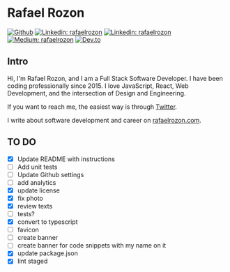 # Rafael Rozon

[![Github](https://img.shields.io/badge/-GitHub-grey?style=flat-square&logo=GitHub&logoColor=white&link=https://github.com/rafaelrozon)](https://github.com/rafaelrozon)
[![Linkedin: rafaelrozon](https://img.shields.io/badge/-Twitter-blue?style=flat-square&logo=Twitter&logoColor=white&link=https://twitter.com/rafaelrozon)](https://twitter.com/rafaelrozon)
[![Linkedin: rafaelrozon](https://img.shields.io/badge/-LinkedIn-blue?style=flat-square&logo=Linkedin&logoColor=white&link=https://www.linkedin.com/in/rafaelrozon)](https://www.linkedin.com/in/rafaelrozon)
[![Medium: rafaelrozon](https://img.shields.io/badge/-Medium-black?style=flat-square&logo=Medium&logoColor=white&link=https://medium.com/@rafaelrozon)](https://medium.com/@rafaelrozon)
[![Dev.to](https://img.shields.io/badge/dev.to-0A0A0A?style=for-the-badge&logo=dev.to&logoColor=white&link=https://dev.to/rafaelrozon)](https://dev.to/rafaelrozon)

## Intro

Hi, I'm Rafael Rozon, and I am a Full Stack Software Developer. I have been coding professionally since 2015. I love JavaScript, React, Web Development, and the intersection of Design and Engineering.

If you want to reach me, the easiest way is through [Twitter](https://twitter.com/rafaelrozon).

I write about software development and career on [rafaelrozon.com](https://www.rafaelrozon.com).

## TO DO

-   [x] Update README with instructions
-   [ ] Add unit tests
-   [ ] Update Github settings
-   [ ] add analytics
-   [x] update license
-   [x] fix photo
-   [x] review texts
-   [ ] tests?
-   [x] convert to typescript
-   [ ] favicon
-   [ ] create banner
-   [ ] create banner for code snippets with my name on it
-   [x] update package.json
-   [x] lint staged
